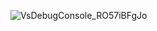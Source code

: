 
![VsDebugConsole_RO57iBFgJo](https://user-images.githubusercontent.com/34861787/222830407-61f0a21c-891c-4ded-8f39-47038d841203.gif)
